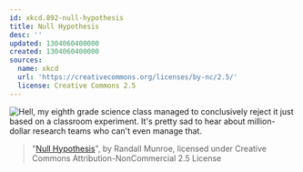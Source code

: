 ```yaml
---
id: xkcd.892-null-hypothesis
title: Null Hypothesis
desc: ''
updated: 1304060400000
created: 1304060400000
sources:
  name: xkcd
  url: 'https://creativecommons.org/licenses/by-nc/2.5/'
  license: Creative Commons 2.5
---
```

![Hell, my eighth grade science class managed to conclusively reject it just based on a classroom experiment. It's pretty sad to hear about million-dollar research teams who can't even manage that.](https://imgs.xkcd.com/comics/null_hypothesis.png)
> "[Null Hypothesis](https://xkcd.com/892/)", by Randall Munroe, licensed under Creative Commons Attribution-NonCommercial 2.5 License
